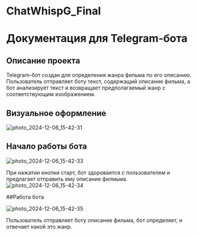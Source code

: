 # ChatWhispG_Final

# Документация для Telegram-бота

## Описание проекта

Telegram-бот создан для определения жанра фильма по его описанию. Пользователь отправляет боту текст, содержащий описание фильма, а бот анализирует текст и возвращает предполагаемый жанр с соответствующим изображением.

## Визуальное оформление
![photo_2024-12-06_15-42-31](https://github.com/user-attachments/assets/376b2be4-42b2-4023-92c2-46e3cfeb9513)

## Начало работы бота 
![photo_2024-12-06_15-42-33](https://github.com/user-attachments/assets/3f4c7dd4-9b0b-4ba7-af35-c107fcfddbed)


При нажатии кнопки старт, бот здоровается с пользователем и предлагает отправить ему описание филмьма.
![photo_2024-12-06_15-42-34](https://github.com/user-attachments/assets/c2361f80-18cc-4a61-9cf5-c35be76e0a22)

##Работа бота

![photo_2024-12-06_15-42-35](https://github.com/user-attachments/assets/82359dd6-6e9e-47c4-bf48-d46ea9c45b98)

Пользователь отправляет боту описание фильма, бот определяет, и отвечает какой это жанр.
